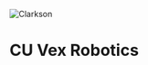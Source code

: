 ![Clarkson](https://www.clarkson.edu/sites/default/files/2023-07/greenGoldHead.png)

# CU Vex Robotics